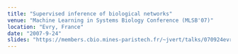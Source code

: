 ```yaml
---
title: "Supervised inference of biological networks"
venue: "Machine Learning in Systems Biology Conference (MLSB'07)"
location: "Evry, France"
date: "2007-9-24"
slides: "https://members.cbio.mines-paristech.fr/~jvert/talks/070924evry/evry.pdf"
---
```

